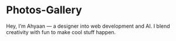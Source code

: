 # Photos-Gallery
Hey, I’m Ahyaan — a designer into web development and AI. I blend creativity with fun to make cool stuff happen.
